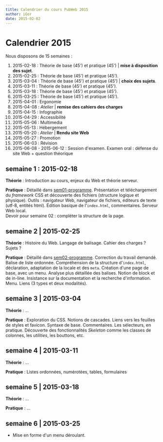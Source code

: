 ```yaml
---
title: Calendrier du cours PubWeb 2015
author: iGor
date: 2015-02-02
---
```


# Calendrier 2015

Nous disposons de 15 semaines :

   1. 2015-02-18 : Théorie de base (45') et pratique (45') | **mise à disposition des sujet**.
   2. 2015-02-25 : Théorie de base (45') et pratique (45').
   3. 2015-03-04 : Théorie de base (45') et pratique (45') | **choix des sujets**.
   4. 2015-03-11 : Théorie de base (45') et pratique (45').
   5. 2015-03-18 : Théorie de base (45') et pratique (45').
   6. 2015-03-25 : Théorie de base (45') et pratique (45').
   7. 2015-04-01 : Ergonomie
   8. 2015-04-08 : *Atelier* | **remise des cahiers des charges**
   9. 2015-04-15 : Infographie 
   10. 2015-04-29 : Accessibilité 
   11. 2015-05-06 : Multimedia
   12. 2015-05-13 : Hébergement
   13. 2015-05-20 : *Atelier* | **Rendu site Web**
   14. 2015-05-27 : Promotion
   15. 2015-06-03 : Révision
   16. 2015-06-08 - 2015-06-12 : Session d'examen. Examen oral : défense du site Web + question théorique

## semaine 1 : 2015-02-18

   __Théorie__ : Introduction au cours, enjeux  du Web et théorie serveur.

   __Pratique__ : Détaillé dans [sem01-programme](semaine01/sem01-programme.md). Présentation et téléchargement du _framework_ CSS et découverte des fichiers (structure logique et physique). Outils : navigateur Web, navigateur de fichiers, éditeurs de texte (utf-8, entités html). Édition basique de l'`index.html`, commentaires. Serveur Web local.   
   Devoir pour semaine 02 : compléter la structure de la page.

## semaine 2 | 2015-02-25

   __Théorie__ : Histoire du Web. Langage de balisage. Cahier des charges ? Sujets ?

   __Pratique__ : Détaillé dans [sem02-programme](semaine02/sem02-programme.md). Correction du travail demandé. Balise de liste ordonnée. Compréhension de la structure d'`index.html`, déclaration, adaptation de la locale et des `meta`. Création d'une page de base, avec un menu. Analyse plus détaillée des balises. Notion de block et de in-line. Insistance sur la documentation et la recherche d'information. Menu. Liens (3 types et deux modalités).

## semaine 3 | 2015-03-04

   __Théorie__ : ...

   __Pratique__ : Exploration du CSS. Notions de cascades. Liens vers les feuilles de styles et favicon. Syntaxe de base. Commentaires. Les sélecteurs, en pratique. Découverte des fonctionnalités *Skeleton*  comme les classes de colonnes, les _utilities_, les bouttons, etc. 

## semaine 4 | 2015-03-11
   
   __Théorie__ : ...
   
   __Pratique__ : Listes ordonnées, numérotées, tables, formulaires

## semaine 5 | 2015-03-18
   
   __Théorie__ : ...
   
   __Pratique__ : ... 

## semaine 6 | 2015-03-25

   * Mise en forme d'un menu déroulant.

